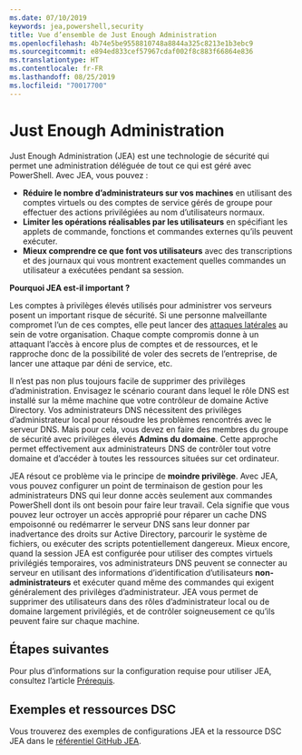 ```yaml
---
ms.date: 07/10/2019
keywords: jea,powershell,security
title: Vue d’ensemble de Just Enough Administration
ms.openlocfilehash: 4b74e5be9558810748a8844a325c8213e1b3ebc9
ms.sourcegitcommit: e894ed833cef57967cdaf002f8c883f66864e836
ms.translationtype: HT
ms.contentlocale: fr-FR
ms.lasthandoff: 08/25/2019
ms.locfileid: "70017700"
---
```

# <a name="just-enough-administration"></a>Just Enough Administration

Just Enough Administration (JEA) est une technologie de sécurité qui permet une administration déléguée de tout ce qui est géré avec PowerShell. Avec JEA, vous pouvez :

- **Réduire le nombre d’administrateurs sur vos machines** en utilisant des comptes virtuels ou des comptes de service gérés de groupe pour effectuer des actions privilégiées au nom d’utilisateurs normaux.
- **Limiter les opérations réalisables par les utilisateurs** en spécifiant les applets de commande, fonctions et commandes externes qu’ils peuvent exécuter.
- **Mieux comprendre ce que font vos utilisateurs** avec des transcriptions et des journaux qui vous montrent exactement quelles commandes un utilisateur a exécutées pendant sa session.

**Pourquoi JEA est-il important ?**

Les comptes à privilèges élevés utilisés pour administrer vos serveurs posent un important risque de sécurité. Si une personne malveillante compromet l’un de ces comptes, elle peut lancer des [attaques latérales](https://aka.ms/pth) au sein de votre organisation. Chaque compte compromis donne à un attaquant l’accès à encore plus de comptes et de ressources, et le rapproche donc de la possibilité de voler des secrets de l’entreprise, de lancer une attaque par déni de service, etc.

Il n’est pas non plus toujours facile de supprimer des privilèges d’administration. Envisagez le scénario courant dans lequel le rôle DNS est installé sur la même machine que votre contrôleur de domaine Active Directory. Vos administrateurs DNS nécessitent des privilèges d’administrateur local pour résoudre les problèmes rencontrés avec le serveur DNS. Mais pour cela, vous devez en faire des membres du groupe de sécurité avec privilèges élevés **Admins du domaine**. Cette approche permet effectivement aux administrateurs DNS de contrôler tout votre domaine et d’accéder à toutes les ressources situées sur cet ordinateur.

JEA résout ce problème via le principe de **moindre privilège**. Avec JEA, vous pouvez configurer un point de terminaison de gestion pour les administrateurs DNS qui leur donne accès seulement aux commandes PowerShell dont ils ont besoin pour faire leur travail. Cela signifie que vous pouvez leur octroyer un accès approprié pour réparer un cache DNS empoisonné ou redémarrer le serveur DNS sans leur donner par inadvertance des droits sur Active Directory, parcourir le système de fichiers, ou exécuter des scripts potentiellement dangereux. Mieux encore, quand la session JEA est configurée pour utiliser des comptes virtuels privilégiés temporaires, vos administrateurs DNS peuvent se connecter au serveur en utilisant des informations d’identification d’utilisateurs **non-administrateurs** et exécuter quand même des commandes qui exigent généralement des privilèges d’administrateur. JEA vous permet de supprimer des utilisateurs dans des rôles d’administrateur local ou de domaine largement privilégiés, et de contrôler soigneusement ce qu’ils peuvent faire sur chaque machine.

## <a name="next-steps"></a>Étapes suivantes

Pour plus d’informations sur la configuration requise pour utiliser JEA, consultez l’article [Prérequis](prerequisites.md).

## <a name="samples-and-dsc-resource"></a>Exemples et ressources DSC

Vous trouverez des exemples de configurations JEA et la ressource DSC JEA dans le [référentiel GitHub JEA](https://github.com/PowerShell/JEA).
